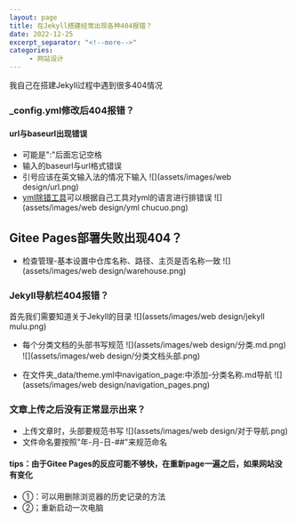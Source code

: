 ```yaml
---
layout: page
title: 在Jekyll搭建经常出现各种404报错？
date: 2022-12-25
excerpt_separator: "<!--more-->"
categories:
     - 网站设计
---
```


我自己在搭建Jekyll过程中遇到很多404情况

<!--more-->
### _config.yml修改后404报错？
#### url与baseurl出现错误
* 可能是":"后面忘记空格
* 输入的baseurl与url格式错误
* 引号应该在英文输入法的情况下输入
![](assets/images/web design/url.png)
* [<font>yml除错工具</font>]( http://www.yamllint.com/)可以根据自己工具对yml的语言进行排错误
![](assets/images/web design/yml chucuo.png)

## Gitee Pages部署失败出现404？
* 检查管理-基本设置中仓库名称、路径、主页是否名称一致
![](assets/images/web design/warehouse.png)

### Jekyll导航栏404报错？
首先我们需要知道关于Jekyll的目录
![](assets/images/web design/jekyll mulu.png)

* 每个分类文档的头部书写规范
![](assets/images/web design/分类.md.png)
![](assets/images/web design/分类文档头部.png)

* 在文件夹_data/theme.yml中navigation_page:中添加-分类名称.md导航
![](assets/images/web design/navigation_pages.png)

### 文章上传之后没有正常显示出来？
* 上传文章时，头部要规范书写
![](assets/images/web design/对于导航.png)
* 文件命名要按照"年-月-日-##"来规范命名

#### tips：由于Gitee Pages的反应可能不够快，在重新page一遍之后，如果网站没有变化
* ①：可以用删除浏览器的历史记录的方法
* ②；重新启动一次电脑

